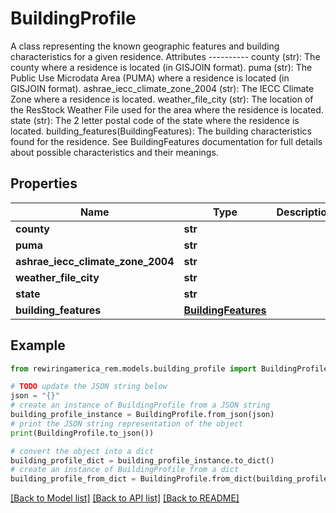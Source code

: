 # BuildingProfile

A class representing the known geographic features and building characteristics for a given residence.  Attributes ----------     county (str): The county where a residence is located (in GISJOIN format).     puma (str): The Public Use Microdata Area (PUMA) where a residence is located (in GISJOIN format).     ashrae_iecc_climate_zone_2004 (str): The IECC Climate Zone where a residence is located.     weather_file_city (str): The location of the ResStock Weather File used for the area where the residence         is located.     state (str): The 2 letter postal code of the state where the residence is located.     building_features(BuildingFeatures): The building characteristics found for the residence. See BuildingFeatures         documentation for full details about possible characteristics and their meanings.

## Properties

Name | Type | Description | Notes
------------ | ------------- | ------------- | -------------
**county** | **str** |  | 
**puma** | **str** |  | 
**ashrae_iecc_climate_zone_2004** | **str** |  | 
**weather_file_city** | **str** |  | 
**state** | **str** |  | 
**building_features** | [**BuildingFeatures**](BuildingFeatures.md) |  | [optional] 

## Example

```python
from rewiringamerica_rem.models.building_profile import BuildingProfile

# TODO update the JSON string below
json = "{}"
# create an instance of BuildingProfile from a JSON string
building_profile_instance = BuildingProfile.from_json(json)
# print the JSON string representation of the object
print(BuildingProfile.to_json())

# convert the object into a dict
building_profile_dict = building_profile_instance.to_dict()
# create an instance of BuildingProfile from a dict
building_profile_from_dict = BuildingProfile.from_dict(building_profile_dict)
```
[[Back to Model list]](../README.md#documentation-for-models) [[Back to API list]](../README.md#documentation-for-api-endpoints) [[Back to README]](../README.md)


